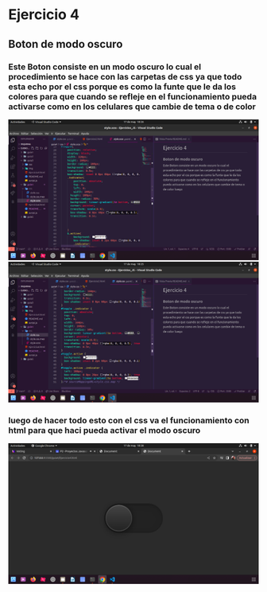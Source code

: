 # Ejercicio 4 

## Boton de modo oscuro 
### Este Boton consiste en un modo oscuro lo cual el procedimiento se hace con las carpetas de css ya que todo esta echo por el css porque es como la funte que le da los colores para que cuando se refleje en el funcionamiento pueda activarse como en los celulares que cambie de tema o de color 
![parte1](./img/ejercicio4%20par1.png) ![parte2](./img/ejercicio4%20par2.png)
### luego de hacer todo esto con el css va el funcionamiento con html para que haci pueda activar el modo oscuro 
![btn](./img/btn%20.png)